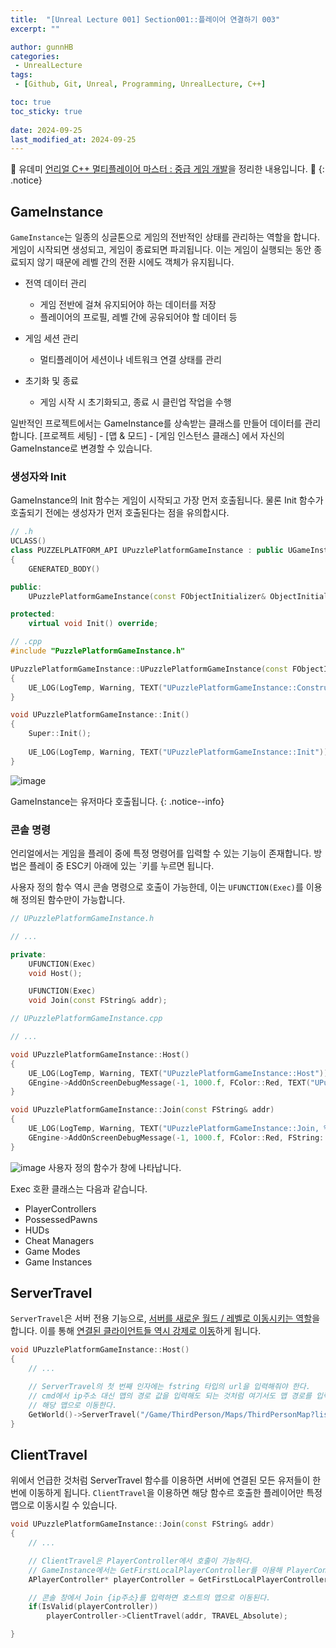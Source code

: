```yaml
---
title:  "[Unreal Lecture 001] Section001::플레이어 연결하기 003"
excerpt: ""

author: gunnHB
categories: 
 - UnrealLecture
tags: 
 - [Github, Git, Unreal, Programming, UnrealLecture, C++]

toc: true
toc_sticky: true
 
date: 2024-09-25
last_modified_at: 2024-09-25
---
```


🔔 유데미 [언리얼 C++ 멀티플레이어 마스터 : 중급 게임 개발](https://www.udemy.com/course/best-unreal-c/?couponCode=ST22MT92324B)을 정리한 내용입니다. 🔔
{: .notice}

## GameInstance
`GameInstance`는 일종의 싱글톤으로 게임의 전반적인 상태를 관리하는 역할을 합니다. 게임이 시작되면 생성되고, 게임이 종료되면 파괴됩니다.
이는 게임이 실행되는 동안 종료되지 않기 때문에 레벨 간의 전환 시에도 객체가 유지됩니다.

- 전역 데이터 관리
    - 게임 전반에 걸쳐 유지되어야 하는 데이터를 저장 
    - 플레이어의 프로필, 레벨 간에 공유되어야 할 데이터 등

- 게임 세션 관리
    - 멀티플레이어 세션이나 네트워크 연결 상태를 관리
    
- 초기화 및 종료
    - 게임 시작 시 초기화되고, 종료 시 클린업 작업을 수행

일반적인 프로젝트에서는 GameInstance를 상속받는 클래스를 만들어 데이터를 관리합니다. [프로젝트 세팅] - [맵 & 모드] - [게임 인스턴스 클래스] 에서 자신의 GameInstance로 변경할 수 있습니다.

### 생성자와 Init
GameInstance의 Init 함수는 게임이 시작되고 가장 먼저 호출됩니다. 물론 Init 함수가 호출되기 전에는 생성자가 먼저 호출된다는 점을 유의합시다.

```c++
// .h
UCLASS()
class PUZZELPLATFORM_API UPuzzlePlatformGameInstance : public UGameInstance
{
	GENERATED_BODY()

public:
	UPuzzlePlatformGameInstance(const FObjectInitializer& ObjectInitializer);

protected:
	virtual void Init() override;
```

```c++
// .cpp
#include "PuzzlePlatformGameInstance.h"

UPuzzlePlatformGameInstance::UPuzzlePlatformGameInstance(const FObjectInitializer& ObjectInitializer)
{
	UE_LOG(LogTemp, Warning, TEXT("UPuzzlePlatformGameInstance::Constructor"));
}

void UPuzzlePlatformGameInstance::Init()
{
	Super::Init();
	
	UE_LOG(LogTemp, Warning, TEXT("UPuzzlePlatformGameInstance::Init"));
}
```

![image](https://github.com/user-attachments/assets/da7e0bb0-302f-4f55-b31d-43731440f3ef)

GameInstance는 유저마다 호출됩니다.
{: .notice--info}

### 콘솔 명령
언리얼에서는 게임을 플레이 중에 특정 명령어를 입력할 수 있는 기능이 존재합니다. 방법은 플레이 중 ESC키 아래에 있는 `키를 누르면 됩니다. 

사용자 정의 함수 역시 콘솔 명령으로 호출이 가능한데, 이는 `UFUNCTION(Exec)`를 이용해 정의된 함수만이 가능합니다.

```c++
// UPuzzlePlatformGameInstance.h

// ...

private:
	UFUNCTION(Exec)
	void Host();

	UFUNCTION(Exec)
	void Join(const FString& addr);
```

```c++
// UPuzzlePlatformGameInstance.cpp

// ...

void UPuzzlePlatformGameInstance::Host()
{
	UE_LOG(LogTemp, Warning, TEXT("UPuzzlePlatformGameInstance::Host"));
	GEngine->AddOnScreenDebugMessage(-1, 1000.f, FColor::Red, TEXT("UPuzzlePlatformGameInstance::Host"));
}

void UPuzzlePlatformGameInstance::Join(const FString& addr)
{
	UE_LOG(LogTemp, Warning, TEXT("UPuzzlePlatformGameInstance::Join, %s"), *addr);
	GEngine->AddOnScreenDebugMessage(-1, 1000.f, FColor::Red, FString::Printf(TEXT("UPuzzlePlatformGameInstance::Join, %s"), *addr));
}
```

![image](https://github.com/user-attachments/assets/541d7797-9ff7-478c-822b-36802f121061)
사용자 정의 함수가 창에 나타납니다.

Exec 호환 클래스는 다음과 같습니다.
- PlayerControllers
- PossessedPawns
- HUDs
- Cheat Managers
- Game Modes
- Game Instances

## ServerTravel
`ServerTravel`은 서버 전용 기능으로, <u>서버를 새로운 월드 / 레벨로 이동시키는 역할</u>을 합니다. 이를 통해 <u>연결된 클라이언트들 역시 강제로 이동</u>하게 됩니다.

```c++
void UPuzzlePlatformGameInstance::Host()
{
	// ...

	// ServerTravel의 첫 번째 인자에는 fstring 타입의 url을 입력해줘야 한다.
	// cmd에서 ip주소 대신 맵의 경로 값을 입력해도 되는 것처럼 여기서도 맵 경로를 입력하면
	// 해당 맵으로 이동한다.
	GetWorld()->ServerTravel("/Game/ThirdPerson/Maps/ThirdPersonMap?listen");
}
```

## ClientTravel
위에서 언급한 것처럼 ServerTravel 함수를 이용하면 서버에 연결된 모든 유저들이 한번에 이동하게 됩니다. `ClientTravel`을 이용하면 해당 함수르 호출한 플레이어만 특정 맵으로 이동시킬 수 있습니다.

```c++
void UPuzzlePlatformGameInstance::Join(const FString& addr)
{
	// ...

	// ClientTravel은 PlayerController에서 호출이 가능하다.
	// GameInstance에서는 GetFirstLocalPlayerController를 이용해 PlayerController를 얻어올 수 있다.
	APlayerController* playerController = GetFirstLocalPlayerController();

	// 콘솔 창에서 Join {ip주소}를 입력하면 호스트의 맵으로 이동된다.
	if(IsValid(playerController))
		playerController->ClientTravel(addr, TRAVEL_Absolute);

}
```